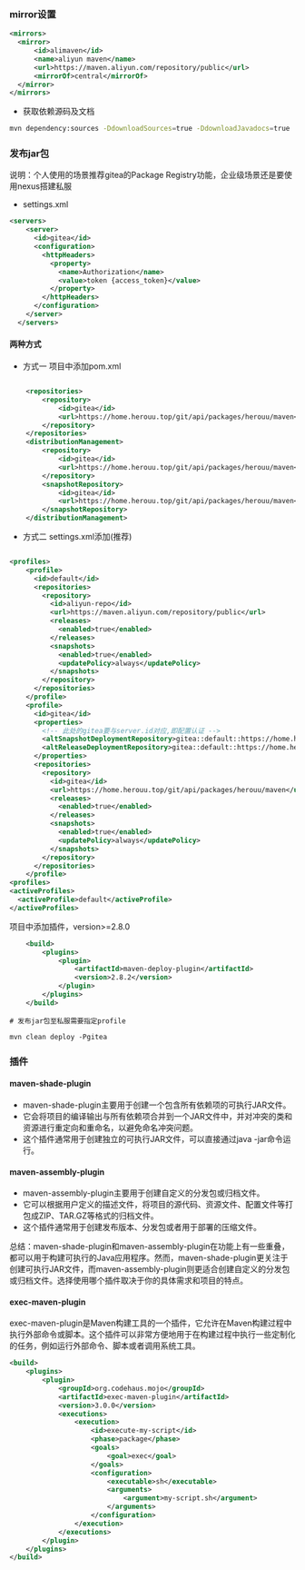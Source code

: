 ### mirror设置

```xml
<mirrors>
  <mirror>
      <id>alimaven</id>
      <name>aliyun maven</name>
      <url>https://maven.aliyun.com/repository/public</url>
      <mirrorOf>central</mirrorOf>        
  </mirror>
</mirrors>  
```

* 获取依赖源码及文档

```bash
mvn dependency:sources -DdownloadSources=true -DdownloadJavadocs=true
```

### 发布jar包

说明：个人使用的场景推荐gitea的Package Registry功能，企业级场景还是要使用nexus搭建私服

* settings.xml

```xml
<servers>
    <server>
      <id>gitea</id>
      <configuration>
        <httpHeaders>
          <property>
            <name>Authorization</name>
            <value>token {access_token}</value>
          </property>
        </httpHeaders>
      </configuration>
    </server>
  </servers>

```

#### 两种方式

* 方式一 项目中添加pom.xml

```xml

    <repositories>
        <repository>
            <id>gitea</id>
            <url>https://home.herouu.top/git/api/packages/herouu/maven</url>
        </repository>
    </repositories>
    <distributionManagement>
        <repository>
            <id>gitea</id>
            <url>https://home.herouu.top/git/api/packages/herouu/maven</url>
        </repository>
        <snapshotRepository>
            <id>gitea</id>
            <url>https://home.herouu.top/git/api/packages/herouu/maven</url>
        </snapshotRepository>
    </distributionManagement>
```

* 方式二 settings.xml添加(推荐)

```xml

<profiles>
    <profile>
      <id>default</id> 
      <repositories>
        <repository>
          <id>aliyun-repo</id> 
          <url>https://maven.aliyun.com/repository/public</url> 
          <releases>
            <enabled>true</enabled>
          </releases> 
          <snapshots>
            <enabled>true</enabled> 
            <updatePolicy>always</updatePolicy>
          </snapshots>
        </repository>
      </repositories>
    </profile> 
    <profile>
      <id>gitea</id> 
      <properties>
        <!-- 此处的gitea要与server.id对应,即配置认证 -->
        <altSnapshotDeploymentRepository>gitea::default::https://home.herouu.top/git/api/packages/herouu/maven/snapshots</altSnapshotDeploymentRepository>
        <altReleaseDeploymentRepository>gitea::default::https://home.herouu.top/git/api/packages/herouu/maven/releases</altReleaseDeploymentRepository>
      </properties>
      <repositories>
        <repository>
          <id>gitea</id> 
          <url>https://home.herouu.top/git/api/packages/herouu/maven</url> 
          <releases>
            <enabled>true</enabled>
          </releases> 
          <snapshots>
            <enabled>true</enabled> 
            <updatePolicy>always</updatePolicy>
          </snapshots>
        </repository>
      </repositories>
    </profile>
<profiles>
<activeProfiles>
  <activeProfile>default</activeProfile>
</activeProfiles> 
```

项目中添加插件，version>=2.8.0

```xml
    <build>
        <plugins>
            <plugin>
                <artifactId>maven-deploy-plugin</artifactId>
                <version>2.8.2</version>
            </plugin>
        </plugins>
    </build>
```

```vim
# 发布jar包至私服需要指定profile

mvn clean deploy -Pgitea
```

### 插件

#### maven-shade-plugin

* maven-shade-plugin主要用于创建一个包含所有依赖项的可执行JAR文件。
* 它会将项目的编译输出与所有依赖项合并到一个JAR文件中，并对冲突的类和资源进行重定向和重命名，以避免命名冲突问题。
* 这个插件通常用于创建独立的可执行JAR文件，可以直接通过java -jar命令运行。

#### maven-assembly-plugin

* maven-assembly-plugin主要用于创建自定义的分发包或归档文件。
* 它可以根据用户定义的描述文件，将项目的源代码、资源文件、配置文件等打包成ZIP、TAR.GZ等格式的归档文件。
* 这个插件通常用于创建发布版本、分发包或者用于部署的压缩文件。

总结：maven-shade-plugin和maven-assembly-plugin在功能上有一些重叠，都可以用于构建可执行的Java应用程序。然而，maven-shade-plugin更关注于创建可执行JAR文件，而maven-assembly-plugin则更适合创建自定义的分发包或归档文件。选择使用哪个插件取决于你的具体需求和项目的特点。

#### exec-maven-plugin

exec-maven-plugin是Maven构建工具的一个插件，它允许在Maven构建过程中执行外部命令或脚本。这个插件可以非常方便地用于在构建过程中执行一些定制化的任务，例如运行外部命令、脚本或者调用系统工具。

```xml
<build>
    <plugins>
        <plugin>
            <groupId>org.codehaus.mojo</groupId>
            <artifactId>exec-maven-plugin</artifactId>
            <version>3.0.0</version>
            <executions>
                <execution>
                    <id>execute-my-script</id>
                    <phase>package</phase>
                    <goals>
                        <goal>exec</goal>
                    </goals>
                    <configuration>
                        <executable>sh</executable>
                        <arguments>
                            <argument>my-script.sh</argument>
                        </arguments>
                    </configuration>
                </execution>
            </executions>
        </plugin>
    </plugins>
</build>
```
